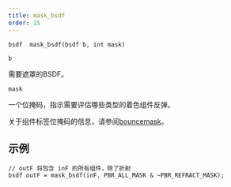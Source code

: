 ```yaml
---
title: mask_bsdf
order: 15
---
```

`bsdf  mask_bsdf(bsdf b, int mask)`

`b`

需要遮罩的BSDF。

`mask`

一个位掩码，指示需要评估哪些类型的着色组件反弹。

关于组件标签位掩码的信息，请参阅[bouncemask](bouncemask.html)。

## 示例

```vex
// outF 将包含 inF 的所有组件，除了折射
bsdf outF = mask_bsdf(inF, PBR_ALL_MASK & ~PBR_REFRACT_MASK);

```
